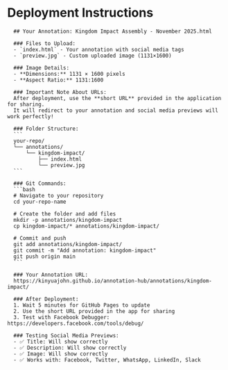 # Deployment Instructions

      ## Your Annotation: Kingdom Impact Assembly - November 2025.html

      ### Files to Upload:
      - `index.html` - Your annotation with social media tags
      - `preview.jpg` - Custom uploaded image (1131×1600)

      ### Image Details:
      - **Dimensions:** 1131 × 1600 pixels
      - **Aspect Ratio:** 1131:1600

      ### Important Note About URLs:
      After deployment, use the **short URL** provided in the application for sharing. 
      It will redirect to your annotation and social media previews will work perfectly!

      ### Folder Structure:
      ```
      your-repo/
      └── annotations/
          └── kingdom-impact/
              ├── index.html
              └── preview.jpg
      ```

      ### Git Commands:
      ```bash
      # Navigate to your repository
      cd your-repo-name

      # Create the folder and add files
      mkdir -p annotations/kingdom-impact
      cp kingdom-impact/* annotations/kingdom-impact/

      # Commit and push
      git add annotations/kingdom-impact/
      git commit -m "Add annotation: kingdom-impact"
      git push origin main
      ```

      ### Your Annotation URL:
      https://kinyuajohn.github.io/annotation-hub/annotations/kingdom-impact/

      ### After Deployment:
      1. Wait 5 minutes for GitHub Pages to update
      2. Use the short URL provided in the app for sharing
      3. Test with Facebook Debugger: https://developers.facebook.com/tools/debug/

      ### Testing Social Media Previews:
      - ✅ Title: Will show correctly
      - ✅ Description: Will show correctly  
      - ✅ Image: Will show correctly
      - ✅ Works with: Facebook, Twitter, WhatsApp, LinkedIn, Slack
      